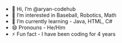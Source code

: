 - 👋 Hi, I’m @aryan-codehub
- 👀 I’m interested in Baseball, Robotics, Math 
- 🌱 I’m currently learning - Java, HTML, C# 
- 😄 Pronouns - He/Him
- ⚡ Fun fact - I have been coding for 4 years

<!---
aryan-codehub/aryan-codehub is a ✨ special ✨ repository because its `README.md` (this file) appears on your GitHub profile.
You can click the Preview link to take a look at your changes.
--->
